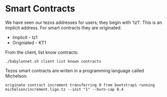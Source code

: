 # Smart Contracts

We have seen our tezos addresses for users; they begin with 'tz1'. This is an implicit address. For smart contracts they are originated:

- Implicit - tz1
- Origniated - KT1

From the client, list know contracts:

```
./babylonnet.sh client list known contracts
```

Tezos smart contracts are writen in a programming language called Michelson.

```
originate contract increment transferring 0 from bootstrap1 running michelson/increment.ligo.tz --init "1" --burn-cap 0.4
```
